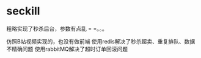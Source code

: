 # seckill
粗略实现了秒杀后台，参数有点乱 = =。。。

仿照B站视频实现的，也没有做前端
使用redis解决了秒杀超卖、重复排队、数据不精确问题
使用rabbitMQ解决了超时订单回滚问题

